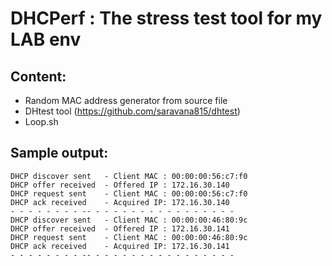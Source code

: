 # DHCPerf : The stress test tool for my LAB env

## Content:
- Random MAC address generator from source file 
- DHtest tool (https://github.com/saravana815/dhtest)
- Loop.sh

## Sample output:

    DHCP discover sent	 - Client MAC : 00:00:00:56:c7:f0
    DHCP offer received	 - Offered IP : 172.16.30.140
    DHCP request sent	 - Client MAC : 00:00:00:56:c7:f0
    DHCP ack received	 - Acquired IP: 172.16.30.140
    - - - - - - - - -- - - - - - - - - - - - - - - - - 
    DHCP discover sent	 - Client MAC : 00:00:00:46:80:9c
    DHCP offer received	 - Offered IP : 172.16.30.141
    DHCP request sent	 - Client MAC : 00:00:00:46:80:9c
    DHCP ack received	 - Acquired IP: 172.16.30.141
    - - - - - - - - -- - - - - - - - - - - - - - - - - 

